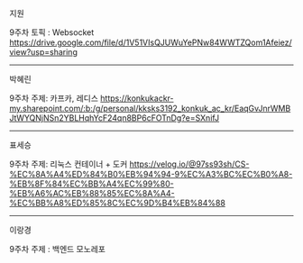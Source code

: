지원

9주차 토픽 : Websocket
https://drive.google.com/file/d/1V51VIsQJUWuYePNw84WWTZQom1Afeiez/view?usp=sharing

<hr>

박혜린

9주차 주제: 카프카, 레디스
https://konkukackr-my.sharepoint.com/:b:/g/personal/kksks3192_konkuk_ac_kr/EaqGvJnrWMBJtWYQNjNSn2YBLHqhYcF24qn8BP6cFOTnDg?e=SXnifJ

<hr>

표세승

9주차 주제: 리눅스 컨테이너 + 도커
https://velog.io/@97ss93sh/CS-%EC%8A%A4%ED%84%B0%EB%94%94-9%EC%A3%BC%EC%B0%A8-%EB%8F%84%EC%BB%A4%EC%99%80-%EB%A6%AC%EB%88%85%EC%8A%A4-%EC%BB%A8%ED%85%8C%EC%9D%B4%EB%84%88

<hr>

이랑경

9주차 주제 : 백엔드 모노레포
